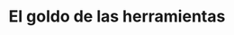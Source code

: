 ---
title: "El goldo de las herramientas"
url: /mission/el-goldo-de-las-herramientas/
shop: Eisenwaren
---